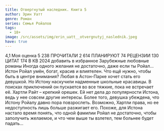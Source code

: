 ```yaml
---
title: Отвергнутый наследник. Книга 5
author: Эрин Уатт
genre: Роман
series: Семья Ройалов
tags:
  - 18+
image: /src/assets/img/erin_uatt__otvergnutyj_naslednik.jpeg
have: true
---
```

4,1 Моя оценка 5 238 ПРОЧИТАЛИ 2 614 ПЛАНИРУЮТ 74 РЕЦЕНЗИИ 130 ЦИТАТ 174 В КВ 2024 добавить в избранное Зарубежные любовные романы Иногда одного желания не достаточно, даже если ты Ройал… Истон Ройал умён, богат, красив и влиятелен. Что ещё нужно, чтобы быть в центре внимания? Любая в Астон-Парке хочет стать его девушкой. Но Истону наскучили надменные школьные красавицы. В поисках приключений он пускается во все тяжкие, пока не встречает её. Хартли Райт – крепкий орешек. Ей нет дела до популярности Истона, ведь у нее совсем другие интересы. Более того, девушка убеждена, что Истону Ройалу давно пора повзрослеть. Возможно, Хартли права, но ее недоступность лишь больше разжигает его. Похоже, для Истона настало время понять, что одной фамилии Ройал не достаточно, чтобы заполучить желаемое, и что чем выше ты взлетел, тем больнее будет падать…
